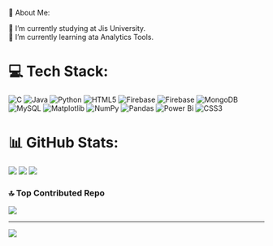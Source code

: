 💫 About Me:

<!--
**DHRUBOJYOTIMONDAL0/DHRUBOJYOTIMONDAL0** is a ✨ _special_ ✨ repository because its `README.md` (this file) appears on your GitHub profile.

Here are some ideas to get you started:
-->
 🔭 I’m currently studying at  Jis University.<br>🌱 I’m currently learning ata Analytics Tools.




# 💻 Tech Stack:
![C](https://img.shields.io/badge/c-%2300599C.svg?style=plastic&logo=c&logoColor=white) ![Java](https://img.shields.io/badge/java-%23ED8B00.svg?style=plastic&logo=openjdk&logoColor=white) ![Python](https://img.shields.io/badge/python-3670A0?style=plastic&logo=python&logoColor=ffdd54) ![HTML5](https://img.shields.io/badge/html5-%23E34F26.svg?style=plastic&logo=html5&logoColor=white) ![Firebase](https://img.shields.io/badge/firebase-%23039BE5.svg?style=plastic&logo=firebase) ![Firebase](https://img.shields.io/badge/firebase-a08021?style=plastic&logo=firebase&logoColor=ffcd34) ![MongoDB](https://img.shields.io/badge/MongoDB-%234ea94b.svg?style=plastic&logo=mongodb&logoColor=white) ![MySQL](https://img.shields.io/badge/mysql-4479A1.svg?style=plastic&logo=mysql&logoColor=white) ![Matplotlib](https://img.shields.io/badge/Matplotlib-%23ffffff.svg?style=plastic&logo=Matplotlib&logoColor=black) ![NumPy](https://img.shields.io/badge/numpy-%23013243.svg?style=plastic&logo=numpy&logoColor=white) ![Pandas](https://img.shields.io/badge/pandas-%23150458.svg?style=plastic&logo=pandas&logoColor=white) ![Power Bi](https://img.shields.io/badge/power_bi-F2C811?style=plastic&logo=powerbi&logoColor=black) ![CSS3](https://img.shields.io/badge/css3-%231572B6.svg?style=plastic&logo=css3&logoColor=white)
# 📊 GitHub Stats:
![](https://github-readme-stats.vercel.app/api?username=DHRUBOJYOTIMONDAL0&theme=midnight-purple&hide_border=false&include_all_commits=false&count_private=false)
![](https://github-readme-streak-stats.herokuapp.com/?user=DHRUBOJYOTIMONDAL0&theme=midnight-purple&hide_border=false)
![](https://github-readme-stats.vercel.app/api/top-langs/?username=DHRUBOJYOTIMONDAL0&theme=midnight-purple&hide_border=false&include_all_commits=false&count_private=false&layout=compact)

### 🔝 Top Contributed Repo
![](https://github-contributor-stats.vercel.app/api?username=DHRUBOJYOTIMONDAL0&limit=5&theme=midnight-purple&combine_all_yearly_contributions=true)

---
[![](https://visitcount.itsvg.in/api?id=DHRUBOJYOTIMONDAL0&icon=0&color=0)](https://visitcount.itsvg.in)

<!-- Proudly created with GPRM ( https://gprm.itsvg.in ) -->
